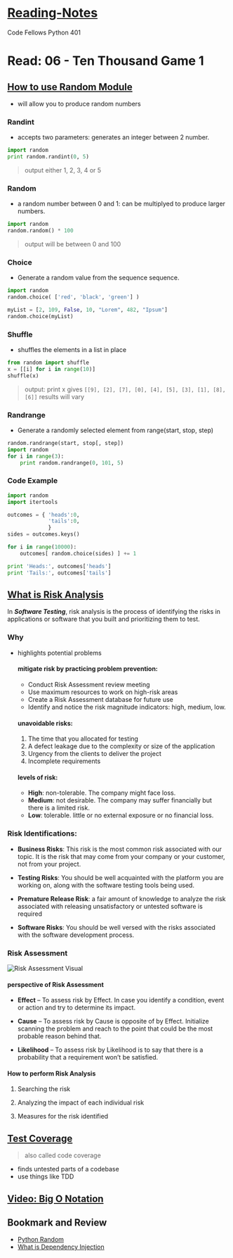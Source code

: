 # [Reading-Notes](https://alsosteve.github.io/reading-notes/)
Code Fellows Python 401

# Read: 06 - Ten Thousand Game 1

## [How to use Random Module](https://www.pythonforbeginners.com/random/how-to-use-the-random-module-in-python)
- will allow you to produce random numbers

### Randint
- accepts two parameters: generates an integer between 2 number.
``` python
import random
print random.randint(0, 5)
```
> output either 1, 2, 3, 4 or 5

### Random
- a random number between 0 and 1: can be multiplyed to produce larger numbers.
``` python
import random
random.random() * 100
```
> output will be between 0 and 100

### Choice
- Generate a random value from the sequence sequence.
``` python
import random
random.choice( ['red', 'black', 'green'] )

myList = [2, 109, False, 10, "Lorem", 482, "Ipsum"]
random.choice(myList)
```

### Shuffle
- shuffles the elements in a list in place
``` python
from random import shuffle
x = [[i] for i in range(10)]
shuffle(x)
```
> output: print x  gives  ```[[9], [2], [7], [0], [4], [5], [3], [1], [8], [6]]```
> results will vary

### Randrange
- Generate a randomly selected element from range(start, stop, step)
``` python
random.randrange(start, stop[, step])
import random
for i in range(3):
    print random.randrange(0, 101, 5)
```

### Code Example
``` python
import random
import itertools

outcomes = { 'heads':0,
             'tails':0,
             }
sides = outcomes.keys()

for i in range(10000):
    outcomes[ random.choice(sides) ] += 1

print 'Heads:', outcomes['heads']
print 'Tails:', outcomes['tails']
```

## [What is Risk Analysis](https://www.edureka.co/blog/risk-analysis-in-software-testing/)
  In **_Software Testing_**, risk analysis is the process of identifying the risks in applications or software that you built and prioritizing them to test.

### Why
- highlights potential problems
  #### mitigate risk by practicing problem prevention:
  - Conduct Risk Assessment review meeting
  - Use maximum resources to work on high-risk areas
  - Create a Risk Assessment database for future use
  - Identify and notice the risk magnitude indicators: high, medium, low.

  #### unavoidable risks:
  1. The time that you allocated for testing
  2. A defect leakage due to the complexity or size of the application
  3. Urgency from the clients to deliver the project
  4. Incomplete requirements

  #### levels of risk:
  - **High**: non-tolerable. The company might face loss.
  - **Medium**: not desirable. The company may suffer financially but there is a limited risk.
  - **Low**: tolerable. little or no external exposure or no financial loss.

### Risk Identifications:
- **Business Risks**: This risk is the most common risk associated with our topic. It is the risk that may come from your company or your customer, not from your project.

- **Testing Risks**: You should be well acquainted with the platform you are working on, along with the software testing tools being used.

- **Premature Release Risk**: a fair amount of knowledge to analyze the risk associated with releasing unsatisfactory or untested software is required

- **Software Risks**: You should be well versed with the risks associated with the software development process.

### Risk Assessment
![Risk Assessment Visual](https://d1jnx9ba8s6j9r.cloudfront.net/blog/wp-content/uploads/2019/08/Picture1.png)

#### perspective of Risk Assessment

- **Effect** – To assess risk by Effect. In case you identify a condition, event or action and try to determine its impact.

- **Cause** – To assess risk by Cause is opposite of by Effect. Initialize scanning the problem and reach to the point that could be the most probable reason behind that.

- **Likelihood** – To assess risk by Likelihood is to say that there is a probability that a requirement won’t be satisfied.

#### How to perform Risk Analysis
1. Searching the risk

2. Analyzing the impact of each individual risk

3. Measures for the risk identified

## [Test Coverage](https://martinfowler.com/bliki/TestCoverage.html)
> also called code coverage

- finds untested parts of a codebase
- use things like TDD

## [Video: Big O Notation](https://www.youtube.com/watch?v=v4cd1O4zkGw)

## Bookmark and Review
- [Python Random](https://docs.python.org/3/library/random.html)
- [What is Dependency Injection](https://www.freecodecamp.org/news/a-quick-intro-to-dependency-injection-what-it-is-and-when-to-use-it-7578c84fa88f/)